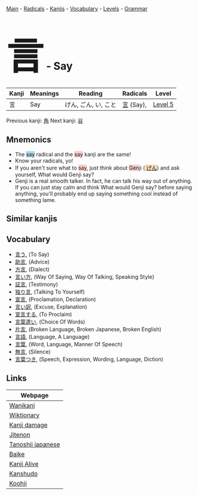 <style> bigfont {font-size: 100px}</style>
[Main](../index.md) -
[Radicals](../radicals.md) -
[Kanjis](../kanjis.md) -
[Vocabulary](../vocabulary.md) -
[Levels](../levels.md) -
[Grammar](../grammar.md)
# <bigfont> 言</bigfont> - Say 

| Kanji | Meanings | Reading | Radicals | Level |
| --- | --- | --- | --- | --- |
| 言 | Say | げん, ごん, い, こと | [言](../radicals/言.md) (Say),  | [Level 5](../levels/wk_level5.md) |

Previous kanji: [角](角.md) Next kanji: [谷](谷.md) 

## Mnemonics
 * The <span style="background-color:#ADD8E6"> say</span> radical and the <span style="background-color:#ffcccb"> say</span> kanji are the same!
* Know your radicals, yo!
* If you aren't sure what to <span style="background-color:#ffcccb"> say</span>, just think about <span style="background-color:#ffcccb"> Gen</span>ji (<span style="background-color:#fed8b1"> [げん](https://jisho.org/search/げん)</span>) and ask yourself, What would Genji say?
* Genji is a real smooth talker. In fact, he can talk his way out of anything. If you can just stay calm and think What would Genji say? before saying anything, you'll probably end up saying something cool instead of something lame.


## Similar kanjis
 


## Vocabulary
 * [言う](../vocabulary/言.md), (To Say)
* [助言](../vocabulary/言.md), (Advice)
* [方言](../vocabulary/言.md), (Dialect)
* [言い方](../vocabulary/言.md), (Way Of Saying, Way Of Talking, Speaking Style)
* [証言](../vocabulary/言.md), (Testimony)
* [独り言](../vocabulary/言.md), (Talking To Yourself)
* [宣言](../vocabulary/言.md), (Proclamation, Declaration)
* [言い訳](../vocabulary/言.md), (Excuse, Explanation)
* [宣言する](../vocabulary/言.md), (To Proclaim)
* [言葉遣い](../vocabulary/言.md), (Choice Of Words)
* [片言](../vocabulary/言.md), (Broken Language, Broken Japanese, Broken English)
* [言語](../vocabulary/言.md), (Language, A Language)
* [言葉](../vocabulary/言.md), (Word, Language, Manner Of Speech)
* [無言](../vocabulary/言.md), (Silence)
* [言葉つき](../vocabulary/言.md), (Speech, Expression, Wording, Language, Diction)



## Links 

| Webpage |
| --- |
| [Wanikani          ](https://www.wanikani.com/kanji/言) |
| [Wiktionary        ](https://en.wiktionary.org/wiki/言) |
| [Kanji damage      ](http://www.kanjidamage.com/kanji/search?utf8=✓&q=言) |
| [Jitenon           ](https://jitenon.com/kanji/言) |
| [Tanoshii japanese ](https://www.tanoshiijapanese.com/dictionary/kanji.cfm?k=言) |
| [Baike             ](https://baike.baidu.com/item/言) |
| [Kanji Alive       ](https://app.kanjialive.com/言) |
| [Kanshudo          ](https://www.kanshudo.com/searchmn?q=言) |
| [Koohii            ](https://kanji.koohii.com/study/kanji/言) |
